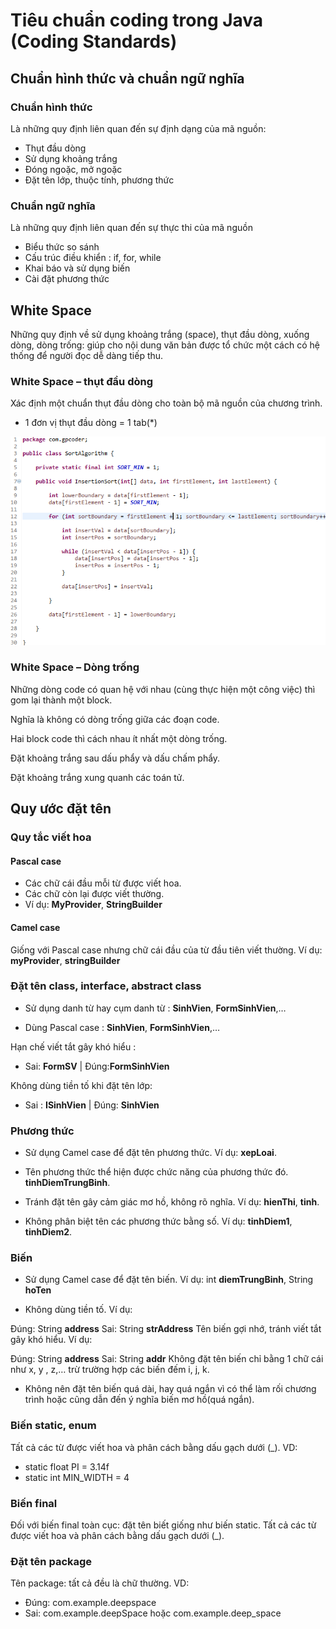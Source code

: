 # Tiêu chuẩn coding trong Java (Coding Standards)

## Chuẩn hình thức và chuẩn ngữ nghĩa

### Chuẩn hình thức

Là những quy định liên quan đến sự định dạng của mã nguồn:

- Thụt đầu dòng
- Sử dụng khoảng trắng
- Đóng ngoặc, mở ngoặc
- Đặt tên lớp, thuộc tính, phương thức

### Chuẩn ngữ nghĩa

Là những quy định liên quan đến sự thực thi của mã nguồn

- Biểu thức so sánh
- Cấu trúc điều khiển : if, for, while
- Khai báo và sử dụng biến
- Cài đặt phương thức

## White Space

Những quy định về sử dụng khoảng trắng (space), thụt đầu dòng, xuống dòng, dòng trống: giúp cho nội dung văn bản được tổ chức một cách có hệ thống để người đọc dễ dàng tiếp thu.

### White Space – thụt đầu dòng

Xác định một chuẩn thụt đầu dòng cho toàn bộ mã nguồn của chương trình.

- 1 đơn vị thụt đầu dòng = 1 tab(*)

![GitHub Logo](img/3_java-coding-standard-2.png)


### White Space – Dòng trống

Những dòng code có quan hệ với nhau (cùng thực hiện một công việc) thì gom lại thành một block.

Nghĩa là không có dòng trống giữa các đoạn code.

Hai block code thì cách nhau ít nhất một dòng trống.

Đặt khoảng trắng sau dấu phẩy và dấu chấm phẩy.

Đặt khoảng trắng xung quanh các toán tử.

## Quy ước đặt tên

### Quy tắc viết hoa

#### Pascal case

- Các chữ cái đầu mỗi từ được viết hoa.
- Các chữ còn lại được viết thường.
- Ví dụ: **MyProvider**, **StringBuilder**

#### Camel case

Giống với Pascal case nhưng chữ cái đầu của từ đầu tiên viết thường.
Ví dụ: **myProvider**, **stringBuilder**

### Đặt tên class,  interface, abstract class

- Sử dụng danh từ hay cụm danh từ : **SinhVien**, **FormSinhVien**,…

- Dùng Pascal case : **SinhVien**, **FormSinhVien**,…

Hạn chế viết tắt gây khó hiểu :

- Sai: **FormSV** | Đúng:**FormSinhVien**

Không dùng tiền tố khi đặt tên lớp:

- Sai : **ISinhVien**   | Đúng: **SinhVien**

### Phương thức

- Sử dụng Camel case để đặt tên phương thức. Ví dụ: **xepLoai**.

- Tên phương thức thể hiện được chức năng của phương thức đó. **tinhDiemTrungBinh**.

- Tránh đặt tên gây cảm giác mơ hồ, không rõ nghĩa. Ví dụ: **hienThi**, **tinh**.

- Không phân biệt tên các phương thức bằng số. Ví dụ: **tinhDiem1**, **tinhDiem2**.

### Biến

- Sử dụng Camel case để đặt tên biến. Ví dụ: int **diemTrungBinh**, String **hoTen**

- Không dùng tiền tố. Ví dụ:

Đúng: String **address**
Sai: String **strAddress**
Tên biến gợi nhớ, tránh viết tắt gây khó hiểu. Ví dụ:

Đúng: String **address**
Sai: String **addr**
Không đặt tên biến chỉ bằng 1 chữ cái như x, y , z,… trừ trường hợp các biến đếm i, j, k.

- Không nên đặt tên biến quá dài, hay quá ngắn vì có thể làm rối chương trình hoặc cũng dẫn đến ý nghĩa biến mơ hồ(quá ngắn).

### Biến static, enum

Tất cả các từ được viết hoa và phân cách bằng dấu gạch dưới (_). VD:

- static float PI = 3.14f
- static int MIN_WIDTH = 4

### Biến final

Đối với biến final toàn cục: đặt tên biết giống như biến static. Tất cả các từ được viết hoa và phân cách bằng dấu gạch dưới (_).

### Đặt tên package

Tên package: tất cả đều là chữ thường. VD:

- Đúng: com.example.deepspace
- Sai: com.example.deepSpace hoặc com.example.deep_space





